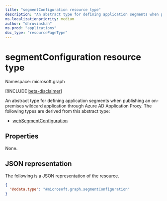 ```yaml
---
title: "segmentConfiguration resource type"
description: "An abstract type for defining application segments when publishing an on-premises wildcard application through Azure AD Application Proxy."
ms.localizationpriority: medium
author: "dhruvinshah"
ms.prod: "applications"
doc_type: "resourcePageType"
---
```


# segmentConfiguration resource type

Namespace: microsoft.graph

[!INCLUDE [beta-disclaimer](../../includes/beta-disclaimer.md)]

An abstract type for defining application segments when publishing an on-premises wildcard application through Azure AD Application Proxy. The following types are derived from this abstract type:
+ [webSegmentConfiguration](websegmentconfiguration.md)

## Properties

None.


## JSON representation

The following is a JSON representation of the resource.
<!-- {
  "blockType": "resource",
  "@odata.type": "microsoft.graph.segmentConfiguration"
}
-->
``` json
{
  "@odata.type": "#microsoft.graph.segmentConfiguration"
}
```

